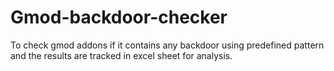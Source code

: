 # Gmod-backdoor-checker
To check gmod addons if it contains any backdoor using predefined pattern and the results are tracked in excel sheet for analysis.
